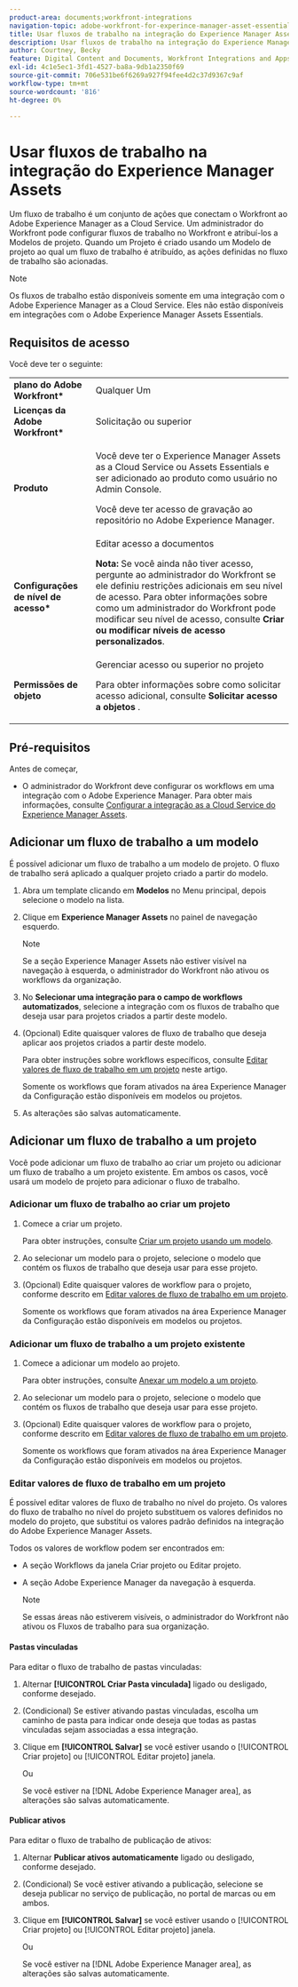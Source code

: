 ```yaml
---
product-area: documents;workfront-integrations
navigation-topic: adobe-workfront-for-experince-manager-asset-essentials
title: Usar fluxos de trabalho na integração do Experience Manager Assets Essentials
description: Usar fluxos de trabalho na integração do Experience Manager Assets Essentials
author: Courtney, Becky
feature: Digital Content and Documents, Workfront Integrations and Apps
exl-id: 4c1e5ec1-3fd1-4527-ba8a-9db1a2350f69
source-git-commit: 706e531be6f6269a927f94fee4d2c37d9367c9af
workflow-type: tm+mt
source-wordcount: '816'
ht-degree: 0%

---
```


# Usar fluxos de trabalho na integração do Experience Manager Assets

Um fluxo de trabalho é um conjunto de ações que conectam o Workfront ao Adobe Experience Manager as a Cloud Service. Um administrador do Workfront pode configurar fluxos de trabalho no Workfront e atribuí-los a Modelos de projeto. Quando um Projeto é criado usando um Modelo de projeto ao qual um fluxo de trabalho é atribuído, as ações definidas no fluxo de trabalho são acionadas.

>[!NOTE]
>
>Os fluxos de trabalho estão disponíveis somente em uma integração com o Adobe Experience Manager as a Cloud Service. Eles não estão disponíveis em integrações com o Adobe Experience Manager Assets Essentials.


## Requisitos de acesso

Você deve ter o seguinte:

<table>
  <tr>
   <td><strong>plano do Adobe Workfront*</strong>
   </td>
   <td>Qualquer Um
   </td>
  </tr>
  <tr>
   <td><strong>Licenças da Adobe Workfront*</strong>
   </td>
   <td>Solicitação ou superior
   </td>
  </tr>
  <tr>
   <td><strong>Produto</strong>
   </td>
   <td><p>Você deve ter o Experience Manager Assets as a Cloud Service ou Assets Essentials e ser adicionado ao produto como usuário no Admin Console.</p><p>Você deve ter acesso de gravação ao repositório no Adobe Experience Manager.</p>
   </td>
  </tr>
  <tr>
   <td><strong>Configurações de nível de acesso*</strong>
   </td>
   <td>Editar acesso a documentos
<p>
<strong>Nota: </strong>Se você ainda não tiver acesso, pergunte ao administrador do Workfront se ele definiu restrições adicionais em seu nível de acesso. Para obter informações sobre como um administrador do Workfront pode modificar seu nível de acesso, consulte <strong>Criar ou modificar níveis de acesso personalizados</strong>.
   </td>
  </tr>
  <tr>
   <td><strong>Permissões de objeto</strong>
   </td>
   <td>Gerenciar acesso ou superior no projeto 
<p>
Para obter informações sobre como solicitar acesso adicional, consulte <strong>Solicitar acesso a objetos </strong>.
   </td>
  </tr>
</table>

## Pré-requisitos

Antes de começar,

* O administrador do Workfront deve configurar os workflows em uma integração com o Adobe Experience Manager. Para obter mais informações, consulte [Configurar a integração as a Cloud Service do Experience Manager Assets](../../administration-and-setup/configure-integrations/configure-aacs-integration.md#set-up-workflows-optional).

## Adicionar um fluxo de trabalho a um modelo

É possível adicionar um fluxo de trabalho a um modelo de projeto. O fluxo de trabalho será aplicado a qualquer projeto criado a partir do modelo.

1. Abra um template clicando em **Modelos** no Menu principal, depois selecione o modelo na lista.
1. Clique em **Experience Manager Assets** no painel de navegação esquerdo.

   >[!NOTE]
   >
   >Se a seção Experience Manager Assets não estiver visível na navegação à esquerda, o administrador do Workfront não ativou os workflows da organização. <!--Is this right?-->

1. No **Selecionar uma integração para o campo de workflows automatizados**, selecione a integração com os fluxos de trabalho que deseja usar para projetos criados a partir deste modelo.
1. (Opcional) Edite quaisquer valores de fluxo de trabalho que deseja aplicar aos projetos criados a partir deste modelo.

   Para obter instruções sobre workflows específicos, consulte [Editar valores de fluxo de trabalho em um projeto](#edit-workflow-values-in-a-project) neste artigo.

   Somente os workflows que foram ativados na área Experience Manager da Configuração estão disponíveis em modelos ou projetos.

1. As alterações são salvas automaticamente. <!-- do they though??-->

## Adicionar um fluxo de trabalho a um projeto

Você pode adicionar um fluxo de trabalho ao criar um projeto ou adicionar um fluxo de trabalho a um projeto existente. Em ambos os casos, você usará um modelo de projeto para adicionar o fluxo de trabalho.

### Adicionar um fluxo de trabalho ao criar um projeto

1. Comece a criar um projeto.

   Para obter instruções, consulte [Criar um projeto usando um modelo](/help/quicksilver/manage-work/projects/create-projects/create-project-from-template.md).

1. Ao selecionar um modelo para o projeto, selecione o modelo que contém os fluxos de trabalho que deseja usar para esse projeto.
1. (Opcional) Edite quaisquer valores de workflow para o projeto, conforme descrito em [Editar valores de fluxo de trabalho em um projeto](#edit-workflow-values-in-a-project).

   Somente os workflows que foram ativados na área Experience Manager da Configuração estão disponíveis em modelos ou projetos.


### Adicionar um fluxo de trabalho a um projeto existente

1. Comece a adicionar um modelo ao projeto.

   Para obter instruções, consulte [Anexar um modelo a um projeto](/help/quicksilver/manage-work/projects/create-and-manage-templates/attach-template-to-project.md).

1. Ao selecionar um modelo para o projeto, selecione o modelo que contém os fluxos de trabalho que deseja usar para esse projeto.
1. (Opcional) Edite quaisquer valores de workflow para o projeto, conforme descrito em [Editar valores de fluxo de trabalho em um projeto](#edit-workflow-values-in-a-project).

   Somente os workflows que foram ativados na área Experience Manager da Configuração estão disponíveis em modelos ou projetos.

### Editar valores de fluxo de trabalho em um projeto

É possível editar valores de fluxo de trabalho no nível do projeto. Os valores do fluxo de trabalho no nível do projeto substituem os valores definidos no modelo do projeto, que substitui os valores padrão definidos na integração do Adobe Experience Manager Assets.

Todos os valores de workflow podem ser encontrados em:

* A seção Workflows da janela Criar projeto ou Editar projeto.
* A seção Adobe Experience Manager da navegação à esquerda.


  >[!NOTE]
  >
  >Se essas áreas não estiverem visíveis, o administrador do Workfront não ativou os Fluxos de trabalho para sua organização.

#### Pastas vinculadas

Para editar o fluxo de trabalho de pastas vinculadas:

1. Alternar **[!UICONTROL Criar Pasta vinculada]** ligado ou desligado, conforme desejado.
1. (Condicional) Se estiver ativando pastas vinculadas, escolha um caminho de pasta para indicar onde deseja que todas as pastas vinculadas sejam associadas a essa integração.
1. Clique em **[!UICONTROL Salvar]** se você estiver usando o [!UICONTROL Criar projeto] ou [!UICONTROL Editar projeto] janela.

   Ou

   Se você estiver na [!DNL Adobe Experience Manager area], as alterações são salvas automaticamente. <!--Do they though?-->


#### Publicar ativos

Para editar o fluxo de trabalho de publicação de ativos:

1. Alternar **Publicar ativos automaticamente** ligado ou desligado, conforme desejado.
1. (Condicional) Se você estiver ativando a publicação, selecione se deseja publicar no serviço de publicação, no portal de marcas ou em ambos.
1. Clique em **[!UICONTROL Salvar]** se você estiver usando o [!UICONTROL Criar projeto] ou [!UICONTROL Editar projeto] janela.

   Ou

   Se você estiver na [!DNL Adobe Experience Manager area], as alterações são salvas automaticamente. <!--Do they though?-->


